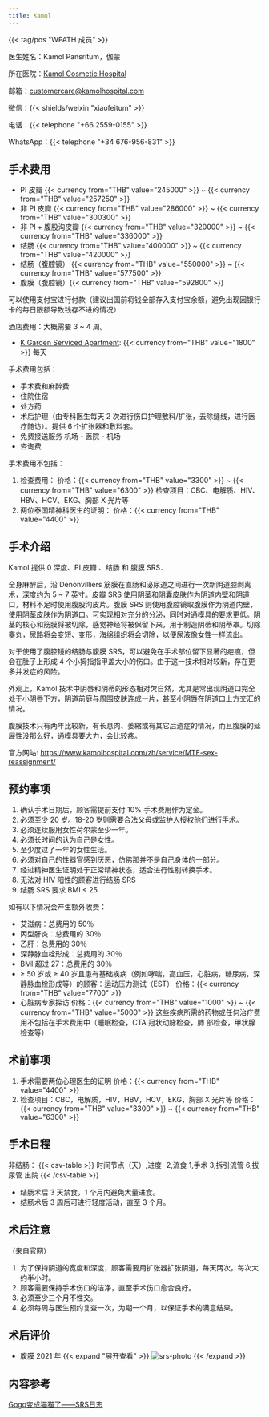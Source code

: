 ```yaml
---
title: Kamol
---
```


{{< tag/pos "WPATH 成员" >}}

医生姓名：Kamol Pansritum，伽蒙
<!-- https://www.kamolhospital.com/zh/profile-doctor/dr-kamol-pansritum/ 这里有照片 -->

所在医院：[Kamol Cosmetic Hospital](https://goo.gl/maps/oMMRQotSXqQSmvC48)

邮箱：<customercare@kamolhospital.com>

微信：{{< shields/weixin "xiaofeitum" >}}

电话：{{< telephone "+66 2559-0155" >}}

WhatsApp：{{< telephone "+34 676-956-831" >}}

## 手术费用

- PI 皮瓣 {{< currency from="THB" value="245000" >}} ~ {{< currency from="THB" value="257250" >}}
- 非 PI 皮瓣 {{< currency from="THB" value="286000" >}} ~ {{< currency from="THB" value="300300" >}}
- 非 PI + 腹股沟皮瓣 {{< currency from="THB" value="320000" >}} ~ {{< currency from="THB" value="336000" >}}
- 结肠 {{< currency from="THB" value="400000" >}} ~ {{< currency from="THB" value="420000" >}}
- 结肠（腹腔镜） {{< currency from="THB" value="550000" >}} ~ {{< currency from="THB" value="577500" >}}
- 腹膜（腹腔镜）{{< currency from="THB" value="592800" >}}

可以使用支付宝进行付款（建议出国前将钱全部存入支付宝余额，避免出现因银行卡的每日限额导致钱存不进的情况）

酒店费用：大概需要 3 ~ 4 周。

- [K Garden Serviced Apartment](https://goo.gl/maps/KgduQ7qAiJ1Rei7d9): {{< currency from="THB" value="1800" >}} 每天

手术费用包括：

- 手术费和麻醉费
- 住院住宿
- 处方药
- 术后护理（由专科医生每天 2 次进行伤口护理敷料/扩张，去除缝线，进行医疗随访）。提供 6 个扩张器和敷料套。
- 免费接送服务 机场 - 医院 - 机场
- 咨询费

手术费用不包括：

1. 检查费用：
   价格：{{< currency from="THB" value="3300" >}} ~ {{< currency from="THB" value="6300" >}}
   检查项目：CBC、电解质、HIV、HBV、HCV、EKG、胸部 X 光片等
1. 两位泰国精神科医生的证明：
   价格：{{< currency from="THB" value="4400" >}}

## 手术介绍

Kamol 提供 0 深度、PI 皮瓣 、结肠 和 腹膜 SRS．

全身麻醉后，沿 Denonvilliers 筋膜在直肠和泌尿道之间进行一次新阴道腔剥离术，深度约为 5 ~ 7 英寸。皮瓣 SRS 使用阴茎和阴囊皮肤作为阴道内壁和阴道口，材料不足时使用腹股沟皮片。腹膜 SRS 则使用腹腔镜取腹膜作为阴道内壁，使用阴茎皮肤作为阴道口。可实现相对充分的分泌，同时对通模具的要求更低。阴茎的核心和筋膜将被切除，感觉神经将被保留下来，用于制造阴蒂和阴蒂罩。切除睾丸，尿路将会变短、变形，海绵组织将会切除，以便尿液像女性一样流出。

对于使用了腹腔镜的结肠与腹膜 SRS，可以避免在手术部位留下显著的疤痕，但会在肚子上形成 4 个小拇指指甲盖大小的伤口。由于这一技术相对较新，存在更多并发症的风险。

外观上，Kamol 技术中阴唇和阴蒂的形态相对欠自然，尤其是常出现阴道口完全处于小阴唇下方，阴道前庭与周围皮肤连成一片，甚至小阴唇在阴道口上方交汇的情况。

腹膜技术只有两年比较新，有长息肉、萎縮或有其它后遗症的情况，而且腹膜的延展性没那么好，通模具要大力，会比较疼。

官方网站: <https://www.kamolhospital.com/zh/service/MTF-sex-reassignment/>

## 预约事项

1. 确认手术日期后，顾客需提前支付 10% 手术费用作为定金。
1. 必须至少 20 岁。18-20 岁则需要合法父母或监护人授权他们进行手术。
1. 必须连续服用女性荷尔蒙至少一年。
1. 必须长时间的认为自己是女性。
1. 至少度过了一年的女性生活。
1. 必须对自己的性器官感到厌恶，仿佛那并不是自己身体的一部分。
1. 经过精神医生证明处于正常精神状态，适合进行性别转换手术。
1. 无法对 HIV 阳性的顾客进行结肠 SRS
1. 结肠 SRS 要求 BMI < 25

如有以下情况会产生额外收费：

- 艾滋病：总费用的 50％
- 丙型肝炎：总费用的 30％
- 乙肝：总费用的 30％
- 深静脉血栓形成：总费用的 30％
- BMI 超过 27：总费用的 30％
- ≥ 50 岁或 ≥ 40 岁且患有基础疾病（例如哮喘，高血压，心脏病，糖尿病，深静脉血栓形成等）的顾客：运动压力测试（EST）
  价格：{{< currency from="THB" value="7700" >}}
- 心脏病专家探访
  价格：{{< currency from="THB" value="1000" >}} ~ {{< currency from="THB" value="5000" >}}
  这些疾病所需的药物或任何治疗费用不包括在手术费用中（睡眠检查，CTA 冠状动脉检查，肺 部检查，甲状腺检查等）

## 术前事项

1. 手术需要两位心理医生的证明
   价格：{{< currency from="THB" value="4400" >}}
1. 检查项目：CBC，电解质，HIV，HBV，HCV，EKG，胸部 X 光片等
   价格：{{< currency from="THB" value="3300" >}} ~ {{< currency from="THB" value="6300" >}}

## 手术日程

非结肠：
{{< csv-table >}}
时间节点（天）,进度
-2,流食
1,手术
3,拆引流管
6,拔尿管 出院
{{< /csv-table >}}

- 结肠术后 3 天禁食，1 个月内避免大量进食。
- 结肠术后 3 周后可进行轻度活动，直至 3 个月。

## 术后注意

（来自官网）

1. 为了保持阴道的宽度和深度，顾客需要用扩张器扩张阴道，每天两次，每次大约半小时。
1. 顾客需要保持手术伤口的洁净，直至手术伤口愈合良好。
1. 必须至少三个月不性交。
1. 必须每周与医生预约复查一次，为期一个月，以保证手术的满意结果。

## 术后评价

- 腹膜 2021 年
  {{< expand "展开查看" >}}
  ![srs-photo](/images/srs/thailand/kamol/post1.jpg)
  {{< /expand >}}

## 内容参考

[Gogo变成猫猫了——SRS日志](https://blog.gogo.moe/Gogo变成猫猫了/)
